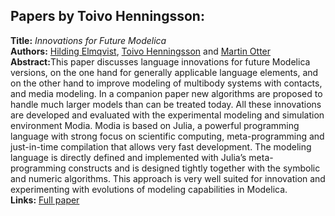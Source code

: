 <h2>Papers by Toivo Henningsson:</h2>
<p>
<b>Title:</b> <i> Innovations for Future Modelica </i> <br />
<b>Authors:</b> <a href="../authors/author_65.html">Hilding Elmqvist</a>, <a href="../authors/author_106.html">Toivo Henningsson</a> and <a href="../authors/author_209.html">Martin Otter</a><br />
<b>Abstract:</b>This paper discusses language innovations for future Modelica versions, on the one hand for generally applicable language elements, and on the other hand to improve modeling of multibody systems with contacts, and media modeling. In a companion paper new algorithms are proposed to handle much larger models than can be treated today. All these innovations are developed and evaluated with the experimental modeling and simulation environment Modia. Modia is based on Julia, a powerful programming language with strong focus on scientific computing, meta-programming and just-in-time compilation that allows very fast development. The modeling language is directly defined and implemented with Julia’s meta-programming constructs and is designed tightly together with the symbolic and numeric algorithms. This approach is very well suited for innovation and experimenting with evolutions of modeling capabilities in Modelica.<br />
<b>Links:</b> <a href="../submissions/ecp17132693_ElmqvistHenningssonOtter.pdf">Full paper</a></p>